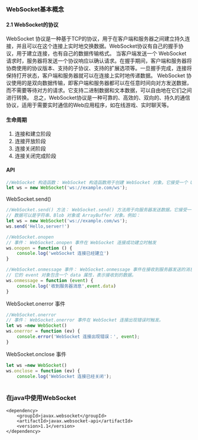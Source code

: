 ### WebSocket基本概念  
#### 2.1 WebSocket的协议
WebSocket 协议是一种基于TCP的协议，用于在客户端和服务器之间建立持久连接，并且可以在这个连接上实时地交换数据。WebSocket协议有自己的握手协议，用于建立连接，也有自己的数据传输格式。
当客户端发送一个 WebSocket 请求时，服务器将发送一个协议响应以确认请求。在握手期间，客户端和服务器将协商使用的协议版本、支持的子协议、支持的扩展选项等。一旦握手完成，连接将保持打开状态，客户端和服务器就可以在连接上实时地传递数据。
WebSocket 协议使用的是双向数据传输，即客户端和服务器都可以在任意时间向对方发送数据，而不需要等待对方的请求。它支持二进制数据和文本数据，可以自由地在它们之间进行转换。
总之，WebSocket协议是一种可靠的、高效的、双向的、持久的通信协议，适用于需要实时通信的Web应用程序，如在线游戏、实时聊天等。  
#### 生命周期
1. 连接和建立阶段
2. 连接开放阶段
3. 连接关闭阶段
4. 连接关闭完成阶段

#### API
```javascript
//WebSocket 构造函数： WebSocket 构造函数用于创建 WebSocket 对象。它接受一个 URL 作为参数，表示要连接的 WebSocket 服务器的地址。
let ws = new WebSocket('ws://example.com/ws');
```
WebSocket.send()
```javascript
//WebSocket.send() 方法： WebSocket.send() 方法用于向服务器发送数据。它接受一个参数，表示要发送的数据。
// 数据可以是字符串、Blob 对象或 ArrayBuffer 对象。例如：
let ws = new WebSocket('ws://example.com/ws');
ws.send('Hello,server!')

//WebSocket.onopen 
// 事件： WebSocket.onopen 事件在 WebSocket 连接成功建立时触发
ws.onopen = function () {
    console.log('webSocket 连接已经建立')
}

//WebSocket.onmessage 事件： WebSocket.onmessage 事件在接收到服务器发送的消息时触发。
// 它的 event 对象包含一个 data 属性，表示接收到的数据。
ws.onmessage = function (event) {
    console.log('收到服务器消息',event.data)
}
```
WebSocket.onerror 事件
```javascript
//WebSocket.onerror 
// 事件： WebSocket.onerror 事件在 WebSocket 连接出现错误时触发。
let ws =new WebSocket()
ws.onerror = function (ev) {
    console.error('WebSocket 连接出现错误：', event);
}
```
WebSocket.onclose 事件
```javascript
let ws =new WebSocket()
ws.onclose = function (ev) {
    console.log('WebSocket 连接已经关闭');
    
```

### 在java中使用WebSocket  
```mxml
<dependency>
    <groupId>javax.websocket</groupId>
    <artifactId>javax.websocket-api</artifactId>
    <version>1.1</version>
</dependency>
```